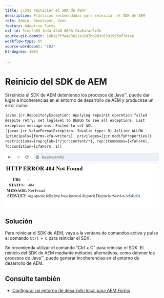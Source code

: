```yaml
---
title: ¿Cómo reiniciar el SDK de AEM?
description: Prácticas recomendadas para reiniciar el SDK de AEM
role: Admin, Developer, User
feature: Adaptive Forms
exl-id: 5fec2a93-1dda-4240-8690-24a6afae5c2b
source-git-commit: 16b1e7ffa4e3812e9207bb283c63029939f7d14e
workflow-type: ht
source-wordcount: '102'
ht-degree: 100%

---
```


# Reinicio del SDK de AEM

Si reinicia el SDK de AEM deteniendo los procesos de Java™, puede dar lugar a incoherencias en el entorno de desarrollo de AEM y producirse un error como:

`javax.jcr.RepositoryException: Applying repoinit operation failed despite retry; set loglevel to DEBUG to see all exceptions. Last exception message was: Failed to set ACL (javax.jcr.ValueFormatException: Invalid type: 0) AclLine ALLOW {principals=[forms-xfa-writers], privileges=[jcr:modifyProperties]} restrictions=[rep:glob=[*/jcr:content/*], rep:itemNames=[xfaForm], fd:condition=[xfaForm, 1]]`

![Restart-aem-sdk-error](/help/forms/assets/restart-sdk-error.png)

## Solución

Para reiniciar el SDK de AEM, vaya a la ventana de comandos activa y pulse el comando `Ctrl + C` para reiniciar el SDK.

Se recomienda utilizar el comando “Ctrl + C” para reiniciar el SDK. El reinicio del SDK de AEM mediante métodos alternativos, como detener los procesos de Java™, puede generar incoherencias en el entorno de desarrollo de AEM.

## Consulte también

* [Configurar un entorno de desarrollo local para AEM Forms](/help/forms/setup-local-development-environment.md)

